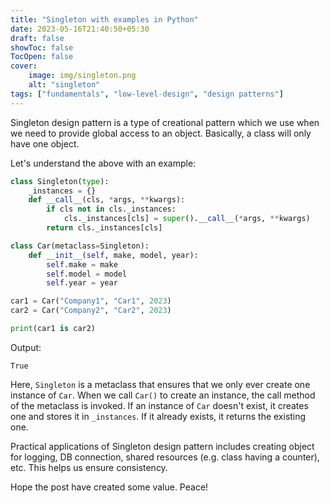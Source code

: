 ```yaml
---
title: "Singleton with examples in Python"
date: 2023-05-16T21:40:50+05:30
draft: false
showToc: false
TocOpen: false
cover:
    image: img/singleton.png
    alt: "singleton"
tags: ["fundamentals", "low-level-design", "design patterns"]
---
```


Singleton design pattern is a type of creational pattern which we use when we need to provide global access to an object. Basically, a class will only have one object.

Let's understand the above with an example:
```python
class Singleton(type):
    _instances = {}
    def __call__(cls, *args, **kwargs):
        if cls not in cls._instances:
            cls._instances[cls] = super().__call__(*args, **kwargs)
        return cls._instances[cls]

class Car(metaclass=Singleton):
    def __init__(self, make, model, year):
        self.make = make
        self.model = model
        self.year = year

car1 = Car("Company1", "Car1", 2023)
car2 = Car("Company2", "Car2", 2023)

print(car1 is car2)
```
Output:
```text
True
```

Here, `Singleton` is a metaclass that ensures that we only ever create one instance of `Car`. When we call `Car()` to create an instance, the call method of the metaclass is invoked. If an instance of `Car` doesn't exist, it creates one and stores it in `_instances`. If it already exists, it returns the existing one.

Practical applications of Singleton design pattern includes creating object for logging, DB connection, shared resources (e.g. class having a counter), etc. This helps us ensure consistency.

Hope the post have created some value. Peace!